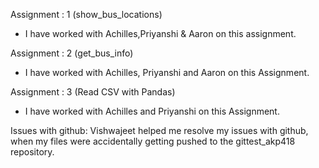 Assignment : 1 (show_bus_locations)

- I have worked with Achilles,Priyanshi & Aaron on this assignment.

Assignment : 2 (get_bus_info)

- I have worked with Achilles, Priyanshi and Aaron on this Assignment.

Assignment : 3 (Read CSV with Pandas)

- I have worked with Achilles and Priyanshi on this Assignment.

Issues with github:
Vishwajeet helped me resolve my issues with github, when my files were accidentally getting pushed to the gittest_akp418 repository.